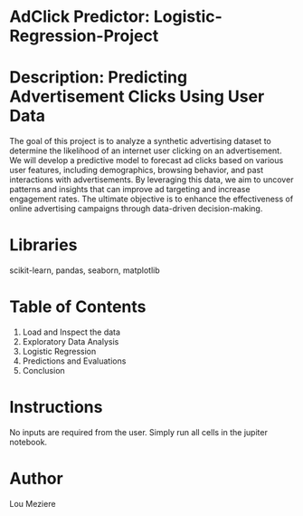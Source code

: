 # AdClick Predictor: Logistic-Regression-Project


# Description: Predicting Advertisement Clicks Using User Data

The goal of this project is to analyze a synthetic advertising dataset to determine the likelihood of an internet user clicking on an advertisement. We will develop a predictive model to forecast ad clicks based on various user features, including demographics, browsing behavior, and past interactions with advertisements. By leveraging this data, we aim to uncover patterns and insights that can improve ad targeting and increase engagement rates. The ultimate objective is to enhance the effectiveness of online advertising campaigns through data-driven decision-making.

# Libraries

scikit-learn, pandas, seaborn, matplotlib


# Table of Contents

1. Load and Inspect the data
2. Exploratory Data Analysis
3. Logistic Regression
4. Predictions and Evaluations
5. Conclusion


# Instructions

No inputs are required from the user. Simply run all cells in the jupiter notebook.


# Author

Lou Meziere
